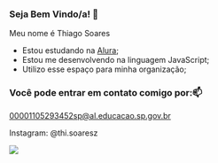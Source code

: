 ### Seja Bem Vindo/a! 🥇

Meu nome é Thiago Soares

- Estou estudando na [Alura](https://www.alura.com.br);
- Estou me desenvolvendo na linguagem JavaScript;
- Utilizo esse espaço para minha organização;

### Você pode entrar em contato comigo por:📫

00001105293452sp@al.educacao.sp.gov.br

Instagram: @thi.soaresz

![](https://media1.tenor.com/m/fXfaqPLEnWIAAAAd/escorregando-yuri-alberto.gif)
